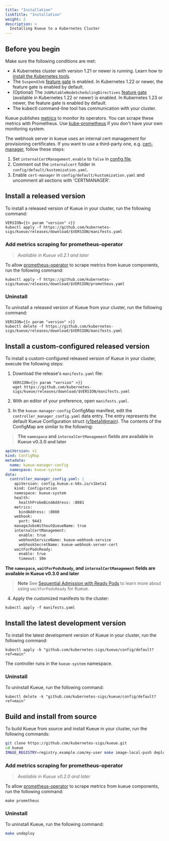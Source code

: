 ```yaml
---
title: "Installation"
linkTitle: "Installation"
weight: 2
description: >
  Installing Kueue to a Kubernetes Cluster
---
```


## Before you begin

Make sure the following conditions are met:

- A Kubernetes cluster with version 1.21 or newer is running. Learn how to [install the Kubernetes tools](https://kubernetes.io/docs/tasks/tools/).
- The `SuspendJob` [feature gate][feature_gate] is enabled. In Kubernetes 1.22 or newer, the feature gate is enabled by default.
- (Optional) The `JobMutableNodeSchedulingDirectives` [feature gate][feature_gate] (available in Kubernetes 1.22 or newer) is enabled.
  In Kubernetes 1.23 or newer, the feature gate is enabled by default.
- The kubectl command-line tool has communication with your cluster.

Kueue publishes [metrics](/docs/reference/metrics) to monitor its operators.
You can scrape these metrics with Prometheus.
Use [kube-prometheus](https://github.com/prometheus-operator/kube-prometheus)
if you don't have your own monitoring system.

The webhook server in kueue uses an internal cert management for provisioning certificates. If you want to use
  a third-party one, e.g. [cert-manager](https://github.com/cert-manager/cert-manager), follow these steps:

  1. Set `internalCertManagement.enable` to `false` in [config file](#install-a-custom-configured-released-version).
  2. Comment out the `internalcert` folder in `config/default/kustomization.yaml`.
  3. Enable `cert-manager` in `config/default/kustomization.yaml` and uncomment all sections with 'CERTMANAGER'.

[feature_gate]: https://kubernetes.io/docs/reference/command-line-tools-reference/feature-gates/

## Install a released version

To install a released version of Kueue in your cluster, run the following command:

```shell
VERSION={{< param "version" >}}
kubectl apply -f https://github.com/kubernetes-sigs/kueue/releases/download/$VERSION/manifests.yaml
```

### Add metrics scraping for prometheus-operator

> _Available in Kueue v0.2.1 and later_

To allow [prometheus-operator](https://github.com/prometheus-operator/prometheus-operator)
to scrape metrics from kueue components, run the following command:

```shell
kubectl apply -f https://github.com/kubernetes-sigs/kueue/releases/download/$VERSION/prometheus.yaml
```

### Uninstall

To uninstall a released version of Kueue from your cluster, run the following command:

```shell
VERSION={{< param "version" >}}
kubectl delete -f https://github.com/kubernetes-sigs/kueue/releases/download/$VERSION/manifests.yaml
```

## Install a custom-configured released version

To install a custom-configured released version of Kueue in your cluster, execute the following steps:

1. Download the release's `manifests.yaml` file:

    ```shell
    VERSION={{< param "version" >}}
    wget https://github.com/kubernetes-sigs/kueue/releases/download/$VERSION/manifests.yaml
    ```

2. With an editor of your preference, open `manifests.yaml`.
3. In the `kueue-manager-config` ConfigMap manifest, edit the
`controller_manager_config.yaml` data entry. The entry represents
the default Kueue Configuration
struct ([v1beta1@main](https://pkg.go.dev/sigs.k8s.io/kueue@main/apis/config/v1beta1#Configuration)).
The contents of the ConfigMap are similar to the following:

> __The `namespace` and `internalCertManagement` fields are available in Kueue v0.3.0 and later__

```yaml
apiVersion: v1
kind: ConfigMap
metadata:
  name: kueue-manager-config
  namespace: kueue-system
data:
  controller_manager_config.yaml: |
    apiVersion: config.kueue.x-k8s.io/v1beta1
    kind: Configuration
    namespace: kueue-system
    health:
      healthProbeBindAddress: :8081
    metrics:
      bindAddress: :8080
    webhook:
      port: 9443
    manageJobsWithoutQueueName: true
    internalCertManagement:
      enable: true
      webhookServiceName: kueue-webhook-service
      webhookSecretName: kueue-webhook-server-cert
    waitForPodsReady:
      enable: true
      timeout: 10m
```

__The `namespace`, `waitForPodsReady`, and `internalCertManagement` fields are available in Kueue v0.3.0 and later__

> **Note**
> See [Sequential Admission with Ready Pods](/docs/tasks/setup_sequential_admission) to learn
more about using `waitForPodsReady` for Kueue.

4. Apply the customized manifests to the cluster:

```shell
kubectl apply -f manifests.yaml
```

## Install the latest development version

To install the latest development version of Kueue in your cluster, run the
following command:

```shell
kubectl apply -k "github.com/kubernetes-sigs/kueue/config/default?ref=main"
```

The controller runs in the `kueue-system` namespace.

### Uninstall

To uninstall Kueue, run the following command:

```shell
kubectl delete -k "github.com/kubernetes-sigs/kueue/config/default?ref=main"
```

## Build and install from source

To build Kueue from source and install Kueue in your cluster, run the following
commands:

```sh
git clone https://github.com/kubernetes-sigs/kueue.git
cd kueue
IMAGE_REGISTRY=registry.example.com/my-user make image-local-push deploy
```

### Add metrics scraping for prometheus-operator

> _Available in Kueue v0.2.0 and later_

To allow [prometheus-operator](https://github.com/prometheus-operator/prometheus-operator)
to scrape metrics from kueue components, run the following command:

```shell
make prometheus
```

### Uninstall

To uninstall Kueue, run the following command:

```sh
make undeploy
```
